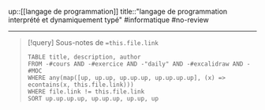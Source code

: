 up::[[langage de programmation]]
title::"langage de programmation interprété et dynamiquement typé"
#informatique #no-review 

----


> [!query] Sous-notes de `=this.file.link`
> ```dataview
> TABLE title, description, author
> FROM -#cours AND -#exercice AND -"daily" AND -#excalidraw AND -#MOC
> WHERE any(map([up, up.up, up.up.up, up.up.up.up], (x) => econtains(x, this.file.link)))
> WHERE file.link != this.file.link
> SORT up.up.up.up, up.up.up, up.up, up
> ```